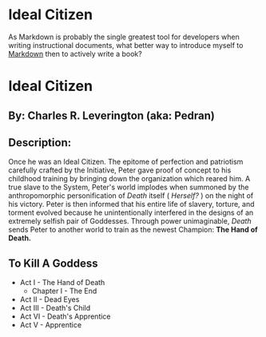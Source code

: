 # Ideal Citizen

As Markdown is probably the single greatest tool for developers when writing instructional documents, what better way to introduce myself to [Markdown](https://daringfireball.net/projects/markdown/) then to actively write a book?

# Ideal Citizen

## By: Charles R. Leverington \(aka: Pedran\)

## Description: 
Once he was an Ideal Citizen. The epitome of perfection and patriotism carefully crafted by the Initiative, Peter gave proof of concept to his childhood training by bringing down the organization which reared him. A true slave to the System, Peter's world implodes when summoned by the anthropomorphic personification of *Death* itself \( *Herself?* \) on the night of his victory. Peter is then informed that his entire life of slavery, torture, and torment evolved because he unintentionally interfered in the designs of an extremely selfish pair of Goddesses. Through power unimaginable, *Death* sends Peter to another world to train as the newest Champion: **The Hand of Death.** 

## To Kill A Goddess 
+ Act I - The Hand of Death
  - Chapter I - The End
+ Act II - Dead Eyes
+ Act III - Death's Child
+ Act VI - Death's Apprentice
+ Act V - Apprentice 